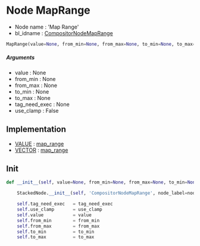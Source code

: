 # Node MapRange

- Node name : 'Map Range'
- bl_idname : [CompositorNodeMapRange](https://docs.blender.org/api/current/bpy.types.CompositorNodeMapRange.html)


``` python
MapRange(value=None, from_min=None, from_max=None, to_min=None, to_max=None, tag_need_exec=None, use_clamp=False, node_label=None, node_color=None)
```
##### Arguments

- value : None
- from_min : None
- from_max : None
- to_min : None
- to_max : None
- tag_need_exec : None
- use_clamp : False

## Implementation

- [VALUE](/docs/Compositor/socket_VALUE.md) : [map_range](/docs/Compositor/socket_VALUE.md#map_range)
- [VECTOR](/docs/Compositor/socket_VECTOR.md) : [map_range](/docs/Compositor/socket_VECTOR.md#map_range)

## Init

``` python
def __init__(self, value=None, from_min=None, from_max=None, to_min=None, to_max=None, tag_need_exec=None, use_clamp=False, node_label=None, node_color=None):

    StackedNode.__init__(self, 'CompositorNodeMapRange', node_label=node_label, node_color=node_color)

    self.tag_need_exec   = tag_need_exec
    self.use_clamp       = use_clamp
    self.value           = value
    self.from_min        = from_min
    self.from_max        = from_max
    self.to_min          = to_min
    self.to_max          = to_max
```
